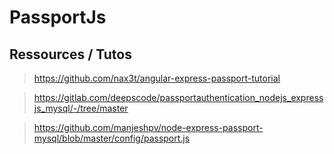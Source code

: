 # PassportJs
## Ressources / Tutos
> https://github.com/nax3t/angular-express-passport-tutorial

>https://gitlab.com/deepscode/passportauthentication_nodejs_expressjs_mysql/-/tree/master

>https://github.com/manjeshpv/node-express-passport-mysql/blob/master/config/passport.js
